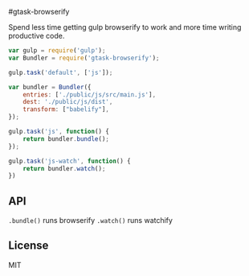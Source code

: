 #gtask-browserify

Spend less time getting gulp browserify to work and more time writing productive code.

```js
var gulp = require('gulp');
var Bundler = require('gtask-browserify');

gulp.task('default', ['js']);

var bundler = Bundler({
    entries: ['./public/js/src/main.js'],
    dest: './public/js/dist',
    transform: ["babelify"],
});

gulp.task('js', function() {
    return bundler.bundle();
});

gulp.task('js-watch', function() {
    return bundler.watch();
})
```

## API

`.bundle()` runs browserify
`.watch()` runs watchify

## License
MIT
